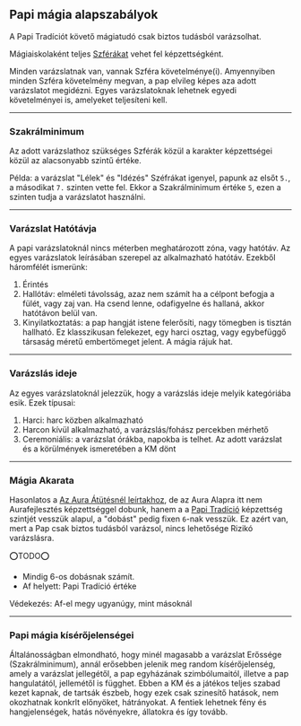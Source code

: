 ## Papi mágia alapszabályok

A Papi Tradíciót követő mágiatudó csak biztos tudásból varázsolhat.

Mágiaiskolaként teljes [Szférákat](096_magikus_szferak_arkanumok.md) vehet fel képzettségként.

Minden varázslatnak van, vannak Szféra követelménye(i). Amyennyiben minden Szféra követelmény megvan, a pap elvileg képes aza adott varázslatot megidézni. Egyes varázslatoknak lehetnek egyedi követelményei is, amelyeket teljesíteni kell.

---
### Szakrálminimum

Az adott varázslathoz szükséges Szférák közül a karakter képzettségei közül az alacsonyabb szintű értéke.

Példa: a varázslat "Lélek" és "Idézés" Széfrákat igenyel, papunk az elsőt `5.`, a másodikat `7.` szinten vette fel. Ekkor a Szakrálminimum értéke `5`, ezen a szinten tudja a varázslatot használni.

---
### Varázslat Hatótávja

A papi varázslatoknál nincs méterben meghatározott zóna, vagy hatótáv. Az egyes varázslatok leírásában szerepel az alkalmazható hatótáv. Ezekből háromfélét ismerünk:

1. Érintés
2. Hallótáv: elméleti távolsság, azaz nem számít ha a célpont befogja a fülét, vagy zaj van. Ha csend lenne, odafigyelne és hallaná, akkor hatótávon belül van.
3. Kinyilatkoztatás: a pap hangját istene felerősíti, nagy tömegben is tisztán hallható. Ez klasszikusan felekezet, egy harci osztag, vagy egybefüggő társaság méretű embertömeget jelent. A mágia rájuk hat.

---
### Varázslás ideje

Az egyes varázslatoknál jelezzük, hogy a varázslás ideje melyik kategóriába esik. Ezek típusai:

1. Harci: harc közben alkalmazható
2. Harcon kívül alkalmazható, a varázslás/fohász percekben mérhető
3. Ceremoniális: a varázslat órákba, napokba is telhet. Az adott varázslat és a körülmények ismeretében a KM dönt


---
### Mágia Akarata

Hasonlatos a [Az Aura Átütésnél leírtakhoz](094_aura_atutes_magiaellenallas.md), de az Aura Alapra itt nem Aurafejlesztés képzettséggel dobunk, hanem a a [Papi Tradíció](052_00_papi_tradiciok.md) képzettség szintjét vesszük alapul, a "dobást" pedig fixen `6`-nak vesszük. Ez azért van, mert a Pap csak biztos tudásból varázsol, nincs lehetősége Rizikó varázslásra.



⭕TODO⭕

- Mindig 6-os dobásnak számít.
- Af helyett: Papi Tradíció értéke

Védekezés: Af-el megy ugyanúgy, mint másoknál

---
### Papi mágia kísérőjelenségei

Általánosságban elmondható, hogy minél magasabb a varázslat Erőssége (Szakrálminimum), annál erősebben jelenik meg random kísérőjelenség, amely a varázslat jellegétől, a pap egyházának szimbólumaitól, illetve a pap hangulatától, jellemétől is függhet. Ebben a KM és a játékos teljes szabad kezet kapnak, de tartsák észbeb, hogy ezek csak szinesítő hatások, nem okozhatnak konkrlt előnyöket, hátrányokat. A fentiek lehetnek fény és hangjelenségek, hatás növényekre, állatokra és így tovább.


